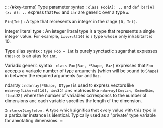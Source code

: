 ::: {#key-terms}
Type parameter syntax
:   `class Foo[A]: ..` and `def bar[A](x: A): ..` express that `Foo` and `bar` are generic over a type `A`.

`Fin[Int]`
:   A type that represents an integer in the range `[0, Int)`.

Integer literal type
:   An integer literal type is a type that represents a single integer value. For example, `Literal[10]` is a type whose only inhabitant is 10.

Type alias syntax
:   `type Foo = int` is purely synctactic sugar that expresses that `Foo` is an alias for `int`.

Variadic generic syntax
:   `class Foo[Bar, *Shape, Baz]` expresses that `Foo` accepts a variable number of type arguments (which will be bound to `Shape`) in between the required arguments `Bar` and `Baz`.

ndarray
:   `ndarray[*Shape, DType]` is used to express vectors like `ndarray[Literal[10], int32]` and matrices like `ndarray[SeqLen, EmbedDim, float32]` where the number of variables corresponds to the number of dimensions and each variable specifies the length of the dimension.

`InstanceSingleton`
:    A type which signifies that every value with this type in a particular instance is identical. Typically used as a "private" type variable for annotating dimensions.
:::